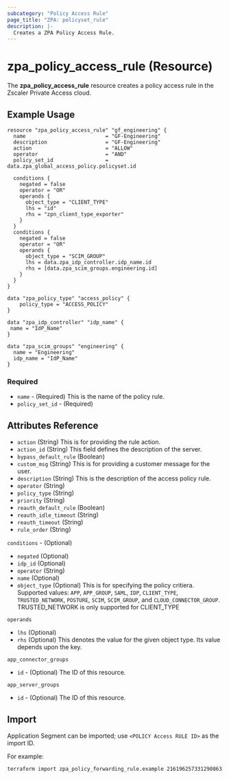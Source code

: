 ```yaml
---
subcategory: "Policy Access Rule"
page_title: "ZPA: policyset_rule"
description: |-
  Creates a ZPA Policy Access Rule.
---
```


# zpa_policy_access_rule (Resource)

The **zpa_policy_access_rule** resource creates a policy access rule in the Zscaler Private Access cloud.

## Example Usage

```hcl
resource "zpa_policy_access_rule" "gf_engineering" {
  name                          = "GF-Engineering"
  description                   = "GF-Engineering"
  action                        = "ALLOW"
  operator                      = "AND"
  policy_set_id                 = data.zpa_global_access_policy.policyset.id

  conditions {
    negated = false
    operator = "OR"
    operands {
      object_type = "CLIENT_TYPE"
      lhs = "id"
      rhs = "zpn_client_type_exporter"
    }
  }
  conditions {
    negated = false
    operator = "OR"
    operands {
      object_type = "SCIM_GROUP"
      lhs = data.zpa_idp_controller.idp_name.id
      rhs = [data.zpa_scim_groups.engineering.id]
    }
  }
}
```

```hcl
data "zpa_policy_type" "access_policy" {
    policy_type = "ACCESS_POLICY"
}
```

```hcl
data "zpa_idp_controller" "idp_name" {
 name = "IdP_Name"
}
```

```hcl
data "zpa_scim_groups" "engineering" {
  name = "Engineering"
  idp_name = "IdP_Name"
}
```

### Required

* `name` - (Required) This is the name of the policy rule.
* `policy_set_id` - (Required)

## Attributes Reference

* `action` (String) This is for providing the rule action.
* `action_id` (String) This field defines the description of the server.
* `bypass_default_rule` (Boolean)
* `custom_msg` (String) This is for providing a customer message for the user.
* `description` (String) This is the description of the access policy rule.
* `operator` (String)
* `policy_type` (String)
* `priority` (String)
* `reauth_default_rule` (Boolean)
* `reauth_idle_timeout` (String)
* `reauth_timeout` (String)
* `rule_order` (String)

`conditions` - (Optional)

* `negated` (Optional)
* `idp_id` (Optional)
* `operator` (String)
* `name` (Optional)
* `object_type` (Optional) This is for specifying the policy critiera. Supported values: `APP`, `APP_GROUP`, `SAML`, `IDP`, `CLIENT_TYPE`, `TRUSTED_NETWORK`, `POSTURE`, `SCIM`, `SCIM_GROUP`, and `CLOUD_CONNECTOR_GROUP`. TRUSTED_NETWORK is only supported for CLIENT_TYPE

`operands`

* `lhs` (Optional)
* `rhs` (Optional) This denotes the value for the given object type. Its value depends upon the key.

`app_connector_groups`

* `id` - (Optional) The ID of this resource.

`app_server_groups`

* `id` - (Optional) The ID of this resource.

## Import

Application Segment can be imported; use `<POLICY Access RULE ID>` as the import ID.

For example:

```shell
terraform import zpa_policy_forwarding_rule.example 216196257331290863
```
